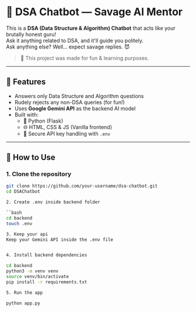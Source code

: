 # 💬 DSA Chatbot — Savage AI Mentor

This is a **DSA (Data Structure & Algorithm) Chatbot** that acts like your brutally honest guru!  
Ask it anything related to DSA, and it'll guide you politely.  
Ask anything else? Well... expect savage replies. 😈

> 🧪 This project was made for fun & learning purposes.

---

## 🧠 Features

- Answers only Data Structure and Algorithm questions
- Rudely rejects any non-DSA queries (for fun!)
- Uses **Google Gemini API** as the backend AI model
- Built with:
  - 🐍 Python (Flask)
  - 🌐 HTML, CSS & JS (Vanilla frontend)
  - 🔐 Secure API key handling with `.env`

---

## 🚀 How to Use

### 1. Clone the repository

```bash
git clone https://github.com/your-username/dsa-chatbot.git
cd DSAChatbot

2. Create .env inside backend folder

``bash 
cd backend
touch .env

3. Keep your api
Keep your Gemini API inside the .env file


4. Install backend dependencies

cd backend
python3 -m venv venv
source venv/bin/activate
pip install -r requirements.txt

5. Run the app

python app.py
